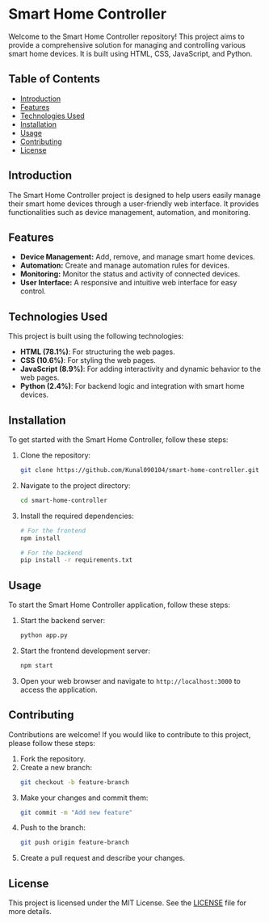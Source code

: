 # Smart Home Controller

Welcome to the Smart Home Controller repository! This project aims to provide a comprehensive solution for managing and controlling various smart home devices. It is built using HTML, CSS, JavaScript, and Python.

## Table of Contents

- [Introduction](#introduction)
- [Features](#features)
- [Technologies Used](#technologies-used)
- [Installation](#installation)
- [Usage](#usage)
- [Contributing](#contributing)
- [License](#license)

## Introduction

The Smart Home Controller project is designed to help users easily manage their smart home devices through a user-friendly web interface. It provides functionalities such as device management, automation, and monitoring.

## Features

- **Device Management:** Add, remove, and manage smart home devices.
- **Automation:** Create and manage automation rules for devices.
- **Monitoring:** Monitor the status and activity of connected devices.
- **User Interface:** A responsive and intuitive web interface for easy control.

## Technologies Used

This project is built using the following technologies:

- **HTML (78.1%)**: For structuring the web pages.
- **CSS (10.6%)**: For styling the web pages.
- **JavaScript (8.9%)**: For adding interactivity and dynamic behavior to the web pages.
- **Python (2.4%)**: For backend logic and integration with smart home devices.

## Installation

To get started with the Smart Home Controller, follow these steps:

1. Clone the repository:
   ```bash
   git clone https://github.com/Kunal090104/smart-home-controller.git
   ```
2. Navigate to the project directory:
   ```bash
   cd smart-home-controller
   ```
3. Install the required dependencies:
   ```bash
   # For the frontend
   npm install

   # For the backend
   pip install -r requirements.txt
   ```

## Usage

To start the Smart Home Controller application, follow these steps:

1. Start the backend server:
   ```bash
   python app.py
   ```
2. Start the frontend development server:
   ```bash
   npm start
   ```
3. Open your web browser and navigate to `http://localhost:3000` to access the application.

## Contributing

Contributions are welcome! If you would like to contribute to this project, please follow these steps:

1. Fork the repository.
2. Create a new branch:
   ```bash
   git checkout -b feature-branch
   ```
3. Make your changes and commit them:
   ```bash
   git commit -m "Add new feature"
   ```
4. Push to the branch:
   ```bash
   git push origin feature-branch
   ```
5. Create a pull request and describe your changes.

## License

This project is licensed under the MIT License. See the [LICENSE](LICENSE) file for more details.
